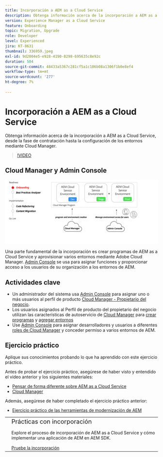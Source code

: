 ```yaml
---
title: Incorporación a AEM as a Cloud Service
description: Obtenga información acerca de la incorporación a AEM as a Cloud Service, desde la fase de contratación hasta la configuración de entornos mediante Cloud Manager.
version: Experience Manager as a Cloud Service
feature: Onboarding
topic: Migration, Upgrade
role: Developer
level: Experienced
jira: KT-8631
thumbnail: 336959.jpeg
exl-id: 9d2004e5-e928-4190-8298-695635c8e92c
duration: 504
source-git-commit: 48433a5367c281cf5a1c106b08a1306f1b0e8ef4
workflow-type: tm+mt
source-wordcount: '277'
ht-degree: 7%

---
```


# Incorporación a AEM as a Cloud Service

Obtenga información acerca de la incorporación a AEM as a Cloud Service, desde la fase de contratación hasta la configuración de los entornos mediante Cloud Manager.

>[!VIDEO](https://video.tv.adobe.com/v/3431502?quality=12&learn=on&captions=spa)

## Cloud Manager y Admin Console

![Diagrama de alto nivel de incorporación](assets/onboarding-diagram.png)

Una parte fundamental de la incorporación es crear programas de AEM as a Cloud Service y aprovisionar varios entornos mediante Adobe Cloud Manager. [Admin Console](https://adminconsole.adobe.com/) se usa para asignar funciones y proporcionar acceso a los usuarios de su organización a los entornos de AEM.

## Actividades clave

+ Un administrador del sistema usa [Admin Console](https://adminconsole.adobe.com/) para asignar uno o más usuarios al perfil de producto [Cloud Manager - Propietario del negocio](https://experienceleague.adobe.com/docs/experience-manager-cloud-manager/using/requirements/setting-up-users-and-roles.html?lang=es).
+ Los usuarios asignados al Perfil de producto del propietario del negocio utilizan las características de autoservicio de [Cloud Manager](https://experienceleague.adobe.com/docs/experience-manager-cloud-manager/using/introduction-to-cloud-manager.html?lang=es) para [crear programas](https://experienceleague.adobe.com/docs/experience-manager-cloud-service/implementing/using-cloud-manager/production-programs/creating-production-program.html?lang=es) y [agregar entornos](https://experienceleague.adobe.com/docs/experience-manager-cloud-service/implementing/using-cloud-manager/manage-environments.html?lang=es)
+ Use [Admin Console](https://adminconsole.adobe.com/) para asignar desarrolladores y usuarios a diferentes [roles de Cloud Manager](https://experienceleague.adobe.com/docs/experience-manager-cloud-manager/using/requirements/setting-up-users-and-roles.html?lang=es) y conceder permiso a varios entornos de AEM.

## Ejercicio práctico

Aplique sus conocimientos probando lo que ha aprendido con este ejercicio práctico.

Antes de probar el ejercicio práctico, asegúrese de haber visto y entendido el vídeo anterior y los siguientes materiales:

+ [Pensar de forma diferente sobre AEM as a Cloud Service](./introduction.md)
+ [Cloud Manager](./cloud-manager.md)

Además, asegúrese de haber completado el ejercicio práctico anterior:

+ [Ejercicio práctico de las herramientas de modernización de AEM](./aem-modernization-tools.md#hands-on-exercise)

<table style="border-width:0">
    <tr>
        <td style="width:150px">
            <a  rel="noreferrer"
                target="_blank"
                href="https://github.com/adobe/aem-cloud-engineering-video-series-exercises/tree/session3-onboarding#bootcamp---session-3-on-boarding"><img alt="Repositorio de GitHub de ejercicios prácticos" src="./assets/github.png"/>
            </a>        
        </td>
        <td style="width:100%;margin-bottom:1rem;">
            <div style="font-size:1.25rem;font-weight:400;">Prácticas con incorporación</div>
            <p style="margin:1rem 0">
                Explore el proceso de incorporación de AEM as a Cloud Service y cómo implementar una aplicación de AEM en AEM SDK.
            </p>
            <a  rel="noreferrer"
                target="_blank"
                href="https://github.com/adobe/aem-cloud-engineering-video-series-exercises/tree/session3-onboarding#bootcamp---session-3-on-boarding" class="spectrum-Button spectrum-Button--primary spectrum-Button--sizeM">
                <span class="spectrum-Button-label has-no-wrap has-text-weight-bold">Pruebe la incorporación</span>
            </a>
        </td>
    </tr>
</table>
